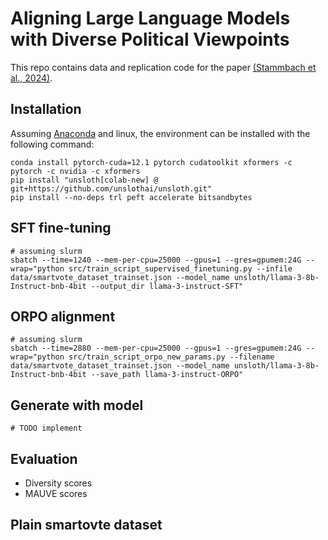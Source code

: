 # Aligning Large Language Models with Diverse Political Viewpoints

This repo contains data and replication code for the paper [(Stammbach et al., 2024)](https://arxiv.org/abs/2406.14155).

## Installation

Assuming [Anaconda](https://docs.anaconda.com/anaconda/install/) and linux, the environment can be installed with the following command:

```shell
conda install pytorch-cuda=12.1 pytorch cudatoolkit xformers -c pytorch -c nvidia -c xformers
pip install "unsloth[colab-new] @ git+https://github.com/unslothai/unsloth.git"
pip install --no-deps trl peft accelerate bitsandbytes
```

## SFT fine-tuning
```shell
# assuming slurm
sbatch --time=1240 --mem-per-cpu=25000 --gpus=1 --gres=gpumem:24G --wrap="python src/train_script_supervised_finetuning.py --infile data/smartvote_dataset_trainset.json --model_name unsloth/llama-3-8b-Instruct-bnb-4bit --output_dir llama-3-instruct-SFT"
```

## ORPO alignment
```shell
# assuming slurm
sbatch --time=2880 --mem-per-cpu=25000 --gpus=1 --gres=gpumem:24G --wrap="python src/train_script_orpo_new_params.py --filename data/smartvote_dataset_trainset.json --model_name unsloth/llama-3-8b-Instruct-bnb-4bit --save_path llama-3-instruct-ORPO"
```

## Generate with model
```shell
# TODO implement
```

## Evaluation
- Diversity scores
- MAUVE scores

## Plain smartovte dataset


